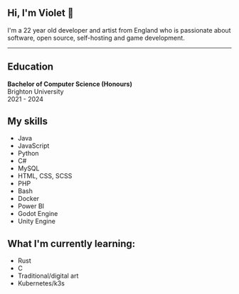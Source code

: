 ## Hi, I'm Violet 👋

I'm a 22 year old developer and artist from England who is passionate about software, open source, self-hosting and game development.

---

## Education
**Bachelor of Computer Science (Honours)**  
Brighton University  
2021 - 2024  

## My skills 
- Java
- JavaScript
- Python
- C#
- MySQL
- HTML, CSS, SCSS
- PHP
- Bash
- Docker
- Power BI
- Godot Engine
- Unity Engine

## What I'm currently learning:
- Rust
- C
- Traditional/digital art
- Kubernetes/k3s
